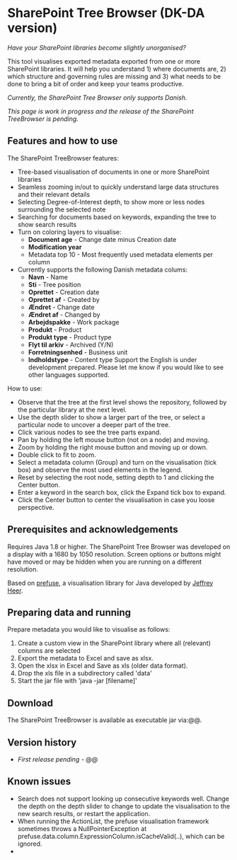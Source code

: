 SharePoint Tree Browser (DK-DA version)
======================
_Have your SharePoint libraries become slightly unorganised?_

This tool visualises exported metadata exported from one or more SharePoint libraries. It will help you understand 1) where documents are, 2) which structure and governing rules are missing and 3) what needs to be done to bring a bit of order and keep your teams productive. 

_Currently, the SharePoint Tree Browser only supports Danish._

_This page is work in progress and the release of the SharePoint TreeBrowser is pending._

## Features and how to use
The SharePoint TreeBrowser features:
- Tree-based visualisation of documents in one or more SharePoint libraries
- Seamless zooming in/out to quickly understand large data structures and their relevant details
- Selecting Degree-of-Interest depth, to show more or less nodes surrounding the selected note
- Searching for documents based on keywords, expanding the tree to show search results
- Turn on coloring layers to visualise:
  - **Document age** - Change date minus Creation date
  - **Modification year**
  - Metadata top 10 - Most frequently used metadata elements per column
- Currently supports the following Danish metadata colums:
  - **Navn** - Name
  - **Sti** - Tree position
  - **Oprettet** - Creation date
  - **Oprettet af** - Created by
  - **Ændret** - Change date
  - **Ændret af** - Changed by
  - **Arbejdspakke** - Work package
  - **Produkt** - Product
  - **Produkt type** - Product type
  - **Flyt til arkiv** - Archived (Y/N)
  - **Forretningsenhed** - Business unit
  - **Indholdstype** - Content type
Support the English is under development prepared. Please let me know if you would like to see other languages supported. 

How to use:
- Observe that the tree at the first level shows the repository, followed by the particular library at the next level.
- Use the depth slider to show a larger part of the tree, or select a particular node to uncover a deeper part of the tree.
- Click various nodes to see the tree parts expand.
- Pan by holding the left mouse button (not on a node) and moving.
- Zoom by holding the right mouse button and moving up or down.
- Double click to fit to zoom.
- Select a metadata column (Group) and turn on the visualisation (tick box) and observe the most used elements in the legend.
- Reset by selecting the root node, setting depth to 1 and clicking the Center button.
- Enter a keyword in the search box, click the Expand tick box to expand.
- Click the Center button to center the visualisation in case you loose perspective.

## Prerequisites and acknowledgements
Requires Java 1.8 or higher. The SharePoint Tree Browser was developed on a display with a 1680 by 1050 resolution. Screen options or buttons might have moved or may be hidden when you are running on a different resolution. 

Based on <a href="http://prefuse.org">prefuse</a>, a visualisation library for Java developed by <a href="http://jheer.org">Jeffrey Heer</a>.

## Preparing data and running
Prepare metadata you would like to visualise as follows:
  1. Create a custom view in the SharePoint library where all (relevant) columns are selected
  2. Export the metadata to Excel and save as xlsx.
  3. Open the xlsx in Excel and Save as xls (older data format).
  4. Drop the xls file in a subdirectory called 'data'
  5. Start the jar file with 'java -jar [filename]'
  
## Download
The SharePoint TreeBrowser is available as executable jar via:@@.

## Version history
- _First release pending_ - @@

## Known issues
- Search does not support looking up consecutive keywords well. Change the depth on the depth slider to change to update the visualisation to the new search results, or restart the application.
- When running the ActionList, the prefuse visualisation framework sometimes throws a NullPointerException at prefuse.data.column.ExpressionColumn.isCacheValid(..), which can be ignored.
- 
